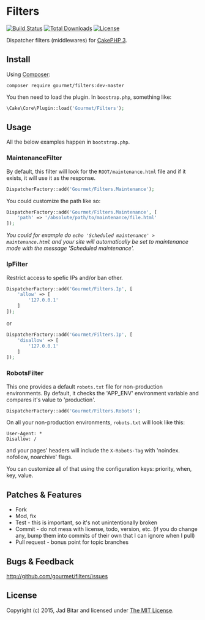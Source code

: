 # Filters

[![Build Status](https://travis-ci.org/gourmet/filters.svg?branch=master)](https://travis-ci.org/gourmet/{{lcPluginName}})
[![Total Downloads](https://poser.pugx.org/gourmet/filters/downloads.svg)](https://packagist.org/packages/gourmet/{{lcPluginName}})
[![License](https://poser.pugx.org/gourmet/filters/license.svg)](https://packagist.org/packages/gourmet/{{lcPluginName}})

Dispatcher filters (middlewares) for [CakePHP 3].

## Install

Using [Composer]:

```
composer require gourmet/filters:dev-master
```

You then need to load the plugin. In `boostrap.php`, something like:

```php
\Cake\Core\Plugin::load('Gourmet/Filters');
```

## Usage

All the below examples happen in `bootstrap.php`.

### MaintenanceFilter

By default, this filter will look for the `ROOT/maintenance.html` file and if it exists,
it will use it as the response. 

```php
DispatcherFactory::add('Gourmet/Filters.Maintenance');
```

You could customize the path like so:

```php
DispatcherFactory::add('Gourmet/Filters.Maintenance', [
    'path' => '/absolute/path/to/maintenance/file.html'
]);
```

*You could for example do `echo 'Scheduled maintenance' > maintenance.html` and your site
will automatically be set to maintenance mode with the message 'Scheduled maintenance'.*

### IpFilter

Restrict access to spefic IPs and/or ban other.

```php
DispatcherFactory::add('Gourmet/Filters.Ip', [
    'allow' => [
        '127.0.0.1'
    ]
]);
```

or 

```php
DispatcherFactory::add('Gourmet/Filters.Ip', [
    'disallow' => [
        '127.0.0.1'
    ]
]);
```
### RobotsFilter

This one provides a default `robots.txt` file for non-production environments. By default,
it checks the 'APP_ENV' environment variable and compares it's value to 'production'.

```php
DispatcherFactory::add('Gourmet/Filters.Robots');
```

On all your non-production environments, `robots.txt` will look like this:

```
User-Agent: *
Disallow: /
```

and your pages' headers will include the `X-Robots-Tag` with 'noindex. nofollow, noarchive' flags.

You can customize all of that using the configuration keys: priority, when, key, value.

## Patches & Features

* Fork
* Mod, fix
* Test - this is important, so it's not unintentionally broken
* Commit - do not mess with license, todo, version, etc. (if you do change any, bump them into commits of
their own that I can ignore when I pull)
* Pull request - bonus point for topic branches

## Bugs & Feedback

http://github.com/gourmet/filters/issues

## License

Copyright (c) 2015, Jad Bitar and licensed under [The MIT License][mit].

[CakePHP 3]:http://cakephp.org
[Composer]:http://getcomposer.org
[mit]:http://www.opensource.org/licenses/mit-license.php
